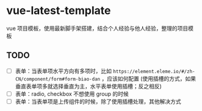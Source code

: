 # vue-latest-template
vue 项目模板，使用最新脚手架搭建，结合个人经验与他人经验，整理的项目模板

## TODO
- [ ] 表单：当表单项水平方向有多项时，比如 `https://element.eleme.io/#/zh-CN/component/form#form-biao-dan` ，应该如何配置 (使用插槽的方式，如果垂直表单项多就选择垂直为主，水平表单使用插槽；反之相反)
- [ ] 表单：radio, checkbox 不想使用 group 的时候
- [ ] 表单：当表单项是上传组件的时候，除了使用插槽处理，其他解决方式